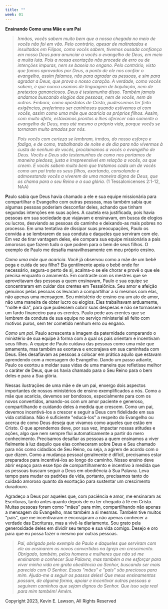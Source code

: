 ```yaml
---
title: ""
week: 01
---
```


**Ensinando Como uma Mãe e um Pai**

> *Irmãos, vocês sabem muito bem que a nossa chegada no meio de vocês
> não foi em vão. Pelo contrário, apesar de maltratados e insultados em
> Filipos, como vocês sabem, tivemos ousada confiança em nosso Deus para
> anunciar a vocês o evangelho de Deus, em meio a muita luta. Pois a
> nossa exortação não procede de erro ou de intenções impuras, nem se
> baseia no engano. Pelo contrário, visto que fomos aprovados por Deus,
> a ponto de ele nos confiar o evangelho, assim falamos, não para
> agradar as pessoas, e sim para agradar a Deus, que prova o nosso
> coração. A verdade, como vocês sabem, é que nunca usamos de linguagem
> de bajulação, nem de pretextos gananciosos. Deus é testemunha disso.
> Também jamais andamos buscando elogios das pessoas, nem de vocês, nem
> de outros. Embora, como apóstolos de Cristo, pudéssemos ter feito
> exigências, preferimos ser carinhosos quando estivemos aí com vocês,
> assim como uma mãe que acaricia os próprios filhos. Assim, com muito
> afeto, estávamos prontos a lhes oferecer não somente o evangelho de
> Deus, mas até mesmo a própria vida, porque vocês se tornaram muito
> amados por nós.*
>
> *Pois vocês com certeza se lembram, irmãos, do nosso esforço e fadiga,
> e de como, trabalhando de noite e de dia para não vivermos à custa de
> nenhum de vocês, proclamamos a vocês o evangelho de Deus. Vocês e Deus
> são testemunhas de como nos portamos de maneira piedosa, justa e
> irrepreensível em relação a vocês, os que creem. E vocês sabem muito
> bem que tratamos cada um de vocês como um pai trata os seus filhos,
> exortando, consolando e admoestando vocês a viverem de uma maneira
> digna de Deus, que os chama para o seu Reino e a sua glória.* (1
> Tessalonicenses 2:1-12, NAA)

**P**aulo sabia que Deus havia chamado a ele e sua equipe missionária
para compartilhar o Evangelho com outras pessoas, mas também sabia que
algumas pessoas poderiam desconfiar deles, achando que tinham segundas
intenções em suas ações. A cautela era justificada, pois havia pessoas
em sua sociedade que viajavam e ensinavam, em busca de elogios ou
lucros, desviando as pessoas do caminho e deixando-as mais pobres no
processo. Em uma tentativa de dissipar suas preocupações, Paulo os
convida a se lembrarem de sua conduta e daqueles que serviram com ele.
Em vez de tirar vantagem deles, ele compara sua equipe missionária a
pais amorosos que fazem tudo o que podem para o bem de seus filhos. O
exemplo de Paulo me desafia maravilhosamente em meu próprio ensino.

*Como uma mãe que acaricia*. Você já observou como a mãe de um bebê pega
e cuida de seu filho? Ela gentilmente apoia o bebê onde for necessário,
segura-o perto de si, acalma-o se ele chorar e provê o que ele precisa
enquanto o amamenta. Em contraste com os mestres que se aproveitavam das
pessoas a quem ensinavam, Paulo e sua equipe se concentraram em cuidar
dos crentes em Tessalônica. Seu amor e afeição genuínos pelas pessoas os
levaram a compartilhar a si mesmos com elas, não apenas uma mensagem.
Seu ministério de ensino era um ato de amor, não uma maneira de obter
lucro ou elogios. Eles trabalhavam arduamente, "noite e dia", para que
pudessem cobrir suas despesas e não se tornassem um fardo financeiro
para os crentes. Paulo pede aos crentes que se lembrem da conduta de sua
equipe no serviço ministerial ali feito com motivos puros, sem ter
cometido nenhum erro ou engano.

*Como um pai*. Paulo acrescenta a imagem da paternidade comparando o
ministério de sua equipe à forma com a qual os pais orientam e
incentivam seus filhos. A equipe de Paulo cuidava das pessoas como uma
mãe que amamenta, mas também as exortava e encorajava em sua caminhada
com Deus. Eles desafiavam as pessoas a colocar em prática aquilo que
estavam aprendendo com a mensagem do Evangelho. Dando um passo adiante,
Paulo os exortou a moldar suas vidas de uma maneira que refletisse
melhor o caráter de Deus, que os havia chamado para o Seu Reino para o
bem deles e para a Sua glória.

Nessas ilustrações de uma mãe e de um pai, enxergo dois aspectos
importantes de nossos ministérios de ensino exemplificados a nós. Como a
mãe que acaricia, devemos ser bondosos, especialmente para com os novos
convertidos, amando-os com um amor paciente e generoso, compartilhando e
cuidando deles à medida que crescem. Como um pai, devemos incentivá-los
a crescer e seguir a Deus com fidelidade em sua vida cotidiana. Não é
suficiente "educá-los" a respeito do Evangelho ou acerca de como Deus
deseja que vivamos como aqueles que estão em Cristo. O que aprendemos
deve, por sua vez, impactar nossas atitudes e ações, algo que nem sempre
flui automaticamente a partir do mero conhecimento. Precisamos desafiar
as pessoas a quem ensinamos a viver fielmente à luz daquilo que elas
conheceram sobre Deus e Seu chamado para nós como cidadãos de Seu Reino,
ou seja, a agirem de acordo com o que dizem. Como a mudança pessoal
geralmente é difícil, precisamos estar preparados para incentivá-los ao
longo do caminho. Nosso ensino deve abrir espaço para esse tipo de
compartilhamento e incentivo à medida que as pessoas buscam seguir a
Deus em obediência à Sua Palavra. Leva tempo para mudar os padrões de
vida, portanto, precisamos tanto do cuidado amoroso quanto da exortação
para sustentar um crescimento duradouro.

Agradeço a Deus por aqueles que, com paciência e amor, me ensinaram as
Escrituras, tanto antes quanto depois de eu ter chegado à fé em Cristo.
Muitas pessoas foram como "mães" para mim, compartilhando não apenas a
mensagem do Evangelho, mas também a si mesmas. Também tive muitos
"pais", que me incentivaram e encorajaram a não apenas conhecer a
verdade das Escrituras, mas a vivê-la diariamente. Sou grato pela
generosidade deles em dividir seu tempo e sua vida comigo. Desejo e oro
para que eu possa fazer o mesmo por outras pessoas.

> *Pai, obrigado pelo exemplo de Paulo e daqueles que serviram com ele
> ao ensinarem os novos convertidos na Igreja em crescimento. Obrigado,
> também, pelos homens e mulheres que não só me ensinaram a conhecer Sua
> Palavra, mas também a me esforçar para viver minha vida em grata
> obediência ao Senhor, buscando ser mais parecido com O Senhor. Essas
> "mães" e "pais" são preciosos para mim. Ajuda-me a seguir os passos
> deles! Que meus ensinamentos possam, de alguma forma, apoiar e
> incentivar outras pessoas a seguirem caminhos que sejam dignos do
> Senhor. Que isso seja real para mim também! Amém.*

Copyright 2023, Kevin E. Lawson, All Rights Reserved
